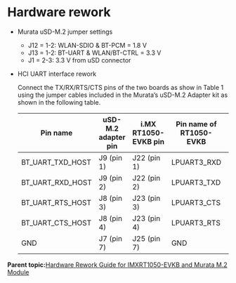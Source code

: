 # Hardware rework 
-   Murata uSD-M.2 jumper settings
    -   J12 = 1-2: WLAN-SDIO & BT-PCM = 1.8 V
    -   J13 = 1-2: BT-UART & WLAN/BT-CTRL = 3.3 V
    -   J1 = 2-3: 3.3 V from uSD connector
-   HCI UART interface rework

    Connect the TX/RX/RTS/CTS pins of the two boards as show in Table 1 using the jumper cables included in the Murata’s uSD-M.2 Adapter kit as shown in the following table.

    |Pin name|uSD-M.2 adapter pin|i.MX RT1050-EVKB pin|Pin name of RT1050-EVKB|GPIO name of RT1050-EVKB|
    |--------|-------------------|--------------------|-----------------------|------------------------|
    |BT\_UART\_TXD\_HOST|J9 \(pin 1\)|J22 \(pin 1\)|LPUART3\_RXD|GPIO\_AD\_B1\_07|
    |BT\_UART\_RXD\_HOST|J9 \(pin 2\)|J22 \(pin 2\)|LPUART3\_TXD|GPIO\_AD\_B1\_06|
    |BT\_UART\_RTS\_HOST|J8 \(pin 3\)|J23 \(pin 3\)|LPUART3\_CTS|GPIO\_AD\_B1\_04|
    |BT\_UART\_CTS\_HOST|J8 \(pin 4\)|J23 \(pin 4\)|LPUART3\_RTS|GPIO\_AD\_B1\_05|
    |GND|J7 \(pin 7\)|J25 \(pin 7\)|GND|GND|


**Parent topic:**[Hardware Rework Guide for IMXRT1050-EVKB and Murata M.2 Module](../topics/hardware_rework_guide_for_imxrt1050_evkb_and_murata_m_2_module.md)


